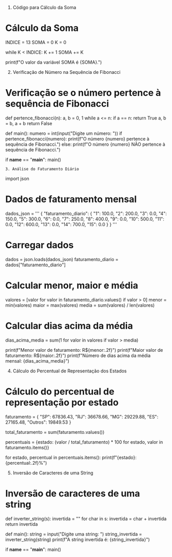 1. Código para Cálculo da Soma

# Cálculo da Soma

INDICE = 13
SOMA = 0
K = 0

while K < INDICE:
    K += 1
    SOMA += K

print(f"O valor da variável SOMA é {SOMA}.")

2. Verificação de Número na Sequência de Fibonacci

# Verificação se o número pertence à sequência de Fibonacci

def pertence_fibonacci(n):
    a, b = 0, 1
    while a <= n:
        if a == n:
            return True
        a, b = b, a + b
    return False

def main():
    numero = int(input("Digite um número: "))
    if pertence_fibonacci(numero):
        print(f"O número {numero} pertence à sequência de Fibonacci.")
    else:
        print(f"O número {numero} NÃO pertence à sequência de Fibonacci.")

if __name__ == "__main__":
    main()

    3. Análise do Faturamento Diário

import json

# Dados de faturamento mensal
dados_json = '''
{
    "faturamento_diario": {
        "1": 100.0,
        "2": 200.0,
        "3": 0.0,
        "4": 150.0,
        "5": 300.0,
        "6": 0.0,
        "7": 250.0,
        "8": 400.0,
        "9": 0.0,
        "10": 500.0,
        "11": 0.0,
        "12": 600.0,
        "13": 0.0,
        "14": 700.0,
        "15": 0.0
    }
}
'''

# Carregar dados
dados = json.loads(dados_json)
faturamento_diario = dados["faturamento_diario"]

# Calcular menor, maior e média
valores = [valor for valor in faturamento_diario.values() if valor > 0]
menor = min(valores)
maior = max(valores)
media = sum(valores) / len(valores)

# Calcular dias acima da média
dias_acima_media = sum(1 for valor in valores if valor > media)

print(f"Menor valor de faturamento: R${menor:.2f}")
print(f"Maior valor de faturamento: R${maior:.2f}")
print(f"Número de dias acima da média mensal: {dias_acima_media}")

4. Cálculo do Percentual de Representação dos Estados

# Cálculo do percentual de representação por estado

faturamento = {
    "SP": 67836.43,
    "RJ": 36678.66,
    "MG": 29229.88,
    "ES": 27165.48,
    "Outros": 19849.53
}

total_faturamento = sum(faturamento.values())

percentuais = {estado: (valor / total_faturamento) * 100 for estado, valor in faturamento.items()}

for estado, percentual in percentuais.items():
    print(f"{estado}: {percentual:.2f}%")

5. Inversão de Caracteres de uma String

# Inversão de caracteres de uma string

def inverter_string(s):
    invertida = ""
    for char in s:
        invertida = char + invertida
    return invertida

def main():
    string = input("Digite uma string: ")
    string_invertida = inverter_string(string)
    print(f"A string invertida é: {string_invertida}")

if __name__ == "__main__":
    main()
